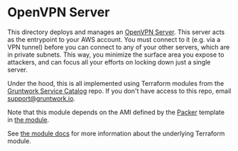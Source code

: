 # OpenVPN Server

This directory deploys and manages an [OpenVPN Server](https://openvpn.net/). This server acts as the entrypoint to your
AWS account. You must connect to it (e.g. via a VPN tunnel) before you can connect to any of your other servers, which are in
private subnets. This way, you minimize the surface area you expose to attackers, and can focus all your efforts on
locking down just a single server.

Under the hood, this is all implemented using Terraform modules from the [Gruntwork Service
Catalog](https://github.com/gruntwork-io/terraform-aws-service-catalog) repo. If you don't have access to this repo, email
[support@gruntwork.io](mailto:support@gruntwork.io).

Note that this module depends on the AMI defined by the [Packer](https://www.packer.io) template in [the
module](https://github.com/gruntwork-io/terraform-aws-service-catalog/tree/v0.60.1/modules/mgmt/openvpn-server/openvpn-server.json).

See [the module docs](https://github.com/gruntwork-io/terraform-aws-service-catalog/tree/v0.60.1/modules/mgmt/openvpn-server) for more
information about the underlying Terraform module.
